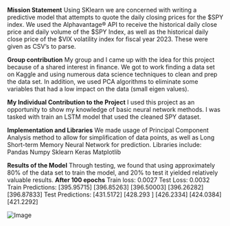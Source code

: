 **Mission Statement** 
Using SKlearn we are concerned with writing a predictive model that attempts to quote the daily closing prices for the $SPY index. We used the Alphavantage® API to receive the historical daily close price and daily volume of the $SPY Index, as well as the historical daily close price of the $VIX volatility index for fiscal year 2023. These were given as CSV’s to parse.

**Group contribution**
My group and I came up with the idea for this project because of a shared interest in finance. We got to work finding a data set on Kaggle and using numerous data science techniques to clean and prep the data set. In addition, we used PCA algorithms to eliminate some variables that had a low impact on the data (small eigen values).

**My Individual Contribution to the Project**
I used this project as an opportunity to show my knowledge of basic neural network methods. I was tasked with train an LSTM model that used the cleaned SPY dataset. 

**Implementation and Libraries**
We made usage of Principal Component Analysis method to allow for simplification of data points, as well as Long Short-term Memory Neural Network for prediction. Libraries include: Pandas Numpy Sklearn Keras Matplotlib

**Results of the Model**
Through testing, we found that using approximately 80% of the data set to train the model, and 20% to test it yielded relatively valuable results. 
**After 100 epochs** 
Train loss: 0.0027 Test Loss: 0.0032
Train Predictions: [395.95715] [396.85263] [396.50003] [396.26282] [396.87833] 
Test Predictions: [431.5172] [428.293  ] [426.2334] [424.0384] [421.2292]



![Image](https://github.com/user-attachments/assets/f9c27bc7-c251-45f9-ba0d-c02713854de3)


